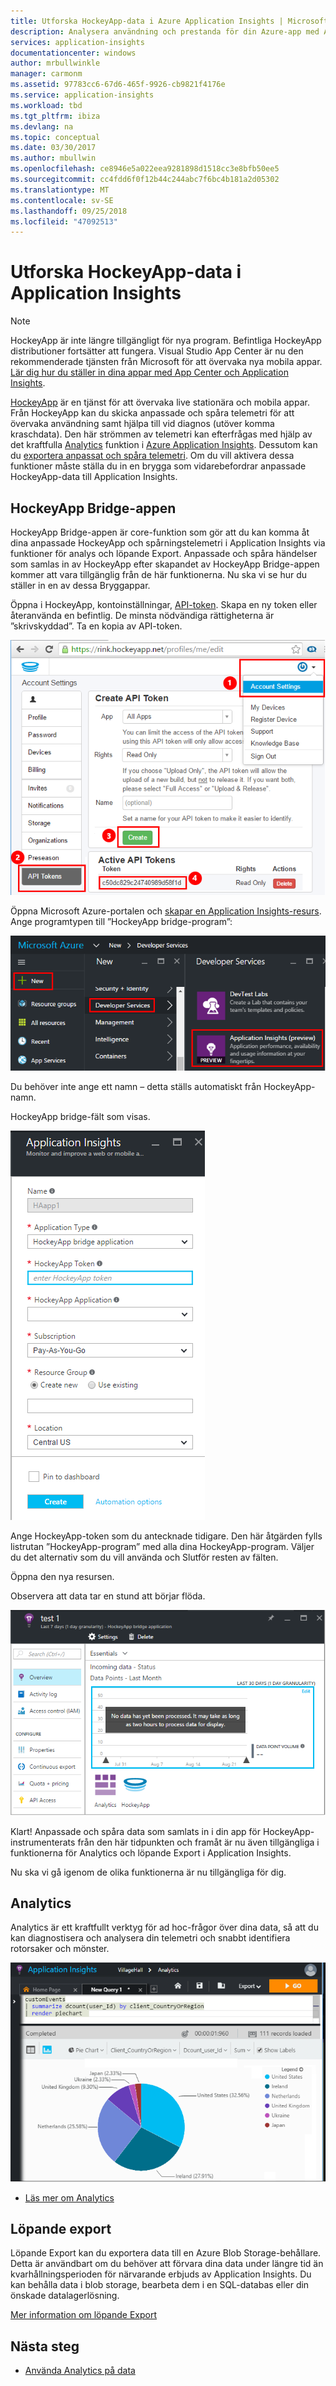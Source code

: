 ```yaml
---
title: Utforska HockeyApp-data i Azure Application Insights | Microsoft Docs
description: Analysera användning och prestanda för din Azure-app med Application Insights.
services: application-insights
documentationcenter: windows
author: mrbullwinkle
manager: carmonm
ms.assetid: 97783cc6-67d6-465f-9926-cb9821f4176e
ms.service: application-insights
ms.workload: tbd
ms.tgt_pltfrm: ibiza
ms.devlang: na
ms.topic: conceptual
ms.date: 03/30/2017
ms.author: mbullwin
ms.openlocfilehash: ce8946e5a022eea9281898d1518cc3e8bfb50ee5
ms.sourcegitcommit: cc4fdd6f0f12b44c244abc7f6bc4b181a2d05302
ms.translationtype: MT
ms.contentlocale: sv-SE
ms.lasthandoff: 09/25/2018
ms.locfileid: "47092513"
---
```

# <a name="exploring-hockeyapp-data-in-application-insights"></a>Utforska HockeyApp-data i Application Insights

> [!NOTE]
> HockeyApp är inte längre tillgängligt för nya program. Befintliga HockeyApp distributioner fortsätter att fungera. Visual Studio App Center är nu den rekommenderade tjänsten från Microsoft för att övervaka nya mobila appar. [Lär dig hur du ställer in dina appar med App Center och Application Insights](app-insights-mobile-center-quickstart.md).

[HockeyApp](https://azure.microsoft.com/services/hockeyapp/) är en tjänst för att övervaka live stationära och mobila appar. Från HockeyApp kan du skicka anpassade och spåra telemetri för att övervaka användning samt hjälpa till vid diagnos (utöver komma kraschdata). Den här strömmen av telemetri kan efterfrågas med hjälp av det kraftfulla [Analytics](app-insights-analytics.md) funktion i [Azure Application Insights](app-insights-overview.md). Dessutom kan du [exportera anpassat och spåra telemetri](app-insights-export-telemetry.md). Om du vill aktivera dessa funktioner måste ställa du in en brygga som vidarebefordrar anpassade HockeyApp-data till Application Insights.

## <a name="the-hockeyapp-bridge-app"></a>HockeyApp Bridge-appen
HockeyApp Bridge-appen är core-funktion som gör att du kan komma åt dina anpassade HockeyApp och spårningstelemetri i Application Insights via funktioner för analys och löpande Export. Anpassade och spåra händelser som samlas in av HockeyApp efter skapandet av HockeyApp Bridge-appen kommer att vara tillgänglig från de här funktionerna. Nu ska vi se hur du ställer in en av dessa Bryggappar.

Öppna i HockeyApp, kontoinställningar, [API-token](https://rink.hockeyapp.net/manage/auth_tokens). Skapa en ny token eller återanvända en befintlig. De minsta nödvändiga rättigheterna är ”skrivskyddad”. Ta en kopia av API-token.

![Hämta ett HockeyApp-API-token](./media/app-insights-hockeyapp-bridge-app/01.png)

Öppna Microsoft Azure-portalen och [skapar en Application Insights-resurs](app-insights-create-new-resource.md). Ange programtypen till ”HockeyApp bridge-program”:

![Ny Application Insights-resurs](./media/app-insights-hockeyapp-bridge-app/02.png)

Du behöver inte ange ett namn – detta ställs automatiskt från HockeyApp-namn.

HockeyApp bridge-fält som visas. 

![Ange brygga fält](./media/app-insights-hockeyapp-bridge-app/03.png)

Ange HockeyApp-token som du antecknade tidigare. Den här åtgärden fylls listrutan ”HockeyApp-program” med alla dina HockeyApp-program. Väljer du det alternativ som du vill använda och Slutför resten av fälten. 

Öppna den nya resursen. 

Observera att data tar en stund att börjar flöda.

![Application Insights-resurs som väntar på data](./media/app-insights-hockeyapp-bridge-app/04.png)

Klart! Anpassade och spåra data som samlats in i din app för HockeyApp-instrumenterats från den här tidpunkten och framåt är nu även tillgängliga i funktionerna för Analytics och löpande Export i Application Insights.

Nu ska vi gå igenom de olika funktionerna är nu tillgängliga för dig.

## <a name="analytics"></a>Analytics
Analytics är ett kraftfullt verktyg för ad hoc-frågor över dina data, så att du kan diagnostisera och analysera din telemetri och snabbt identifiera rotorsaker och mönster.

![Analytics](./media/app-insights-hockeyapp-bridge-app/05.png)

* [Läs mer om Analytics](app-insights-analytics-tour.md)

## <a name="continuous-export"></a>Löpande export
Löpande Export kan du exportera data till en Azure Blob Storage-behållare. Detta är användbart om du behöver att förvara dina data under längre tid än kvarhållningsperioden för närvarande erbjuds av Application Insights. Du kan behålla data i blob storage, bearbeta dem i en SQL-databas eller din önskade datalagerlösning.

[Mer information om löpande Export](app-insights-export-telemetry.md)

## <a name="next-steps"></a>Nästa steg
* [Använda Analytics på data](app-insights-analytics-tour.md)

